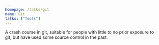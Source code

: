 ```yaml
---
homepage: /talks/git
name: Git
talks: ["Tools"]
---
```


A crash course in git, suitable for people with little to no prior exposure to
git, but have used some source control in the past.
